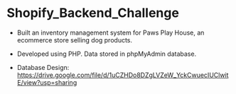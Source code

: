 # Shopify_Backend_Challenge

- Built an inventory management system for Paws Play House, an ecommerce store selling dog products. 

- Developed using PHP. Data stored in phpMyAdmin database.

- Database Design: https://drive.google.com/file/d/1uCZHDo8DZgLVZeW_YckCwuecIUClwitE/view?usp=sharing 


